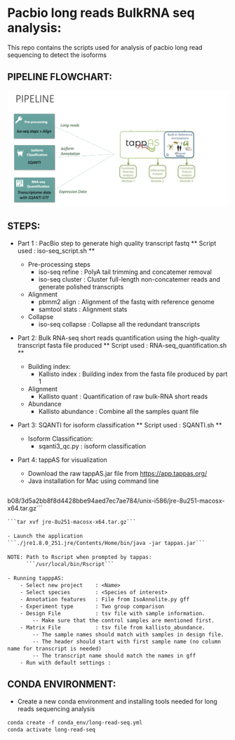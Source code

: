 # Pacbio long reads BulkRNA seq analysis:
This repo contains the scripts used for analysis of pacbio long read sequencing to detect the isoforms

## PIPELINE FLOWCHART:
![Alt text](long_reads.png)

## STEPS:
- Part 1 : PacBio step to generate high quality transcript fastq 
** Script used : iso-seq_script.sh **
    - Pre-processing steps
        - iso-seq refine     : PolyA tail trimming and concatemer removal 
        - iso-seq cluster    : Cluster full-length non-concatemer reads and generate polished transcripts
    - Alignment 
        - pbmm2 align        : Alignment of the fastq with reference genome
        - samtool stats      : Alignment stats
    - Collapse
        - iso-seq collapse   : Collapse all the redundant transcripts
    

- Part 2: Bulk RNA-seq short reads quantification using the high-quality transcript fasta file produced
** Script used : RNA-seq_quantification.sh **
    - Building index:
        - Kallisto index     : Building index from the fasta file produced by part 1
    - Alignment
        - Kallisto quant     : Quantification of raw bulk-RNA short reads 
    - Abundance 
        - Kallisto abundance : Combine all the samples quant file

- Part 3: SQANTI for isoform classification
** Script used : SQANTI.sh **
    - Isoform Classification:
        - sqanti3_qc.py : isoform classification

- Part 4: tappAS for visualization
    - Download the raw tappAS.jar file from https://app.tappas.org/
    - Java installation for Mac using command line

    ```wget https://javadl.oracle.com/webapps/download/GetFile/1.8.0_251-
b08/3d5a2bb8f8d4428bbe94aed7ec7ae784/unix-i586/jre-8u251-macosx-x64.tar.gz```

    ```tar xvf jre-8u251-macosx-x64.tar.gz```

    - Launch the application
    ```./jre1.8.0_251.jre/Contents/Home/bin/java -jar tappas.jar```

    NOTE: Path to Rscript when prompted by tappas:
          ```/usr/local/bin/Rscript```
    
    - Running tapppAS:
        - Select new project    : <Name>
        - Select species        : <Species of interest>
        - Annotation features   : File from IsoAnnolite.py gff 
        - Experiment type       : Two group comparison
        - Design File           : tsv file with sample information. 
            -- Make sure that the control samples are mentioned first.
        - Matrix File           : tsv file from kallisto_abundance. 
            -- The sample names should match with samples in design file. 
            -- The header should start with first sample name (no column name for transcript is needed)
            -- The transcript name should match the names in gff
        - Run with default settings : 


## CONDA ENVIRONMENT:
- Create a new conda environment and installing tools needed for long reads sequencing analysis 
```
conda create -f conda_env/long-read-seq.yml
conda activate long-read-seq
```




